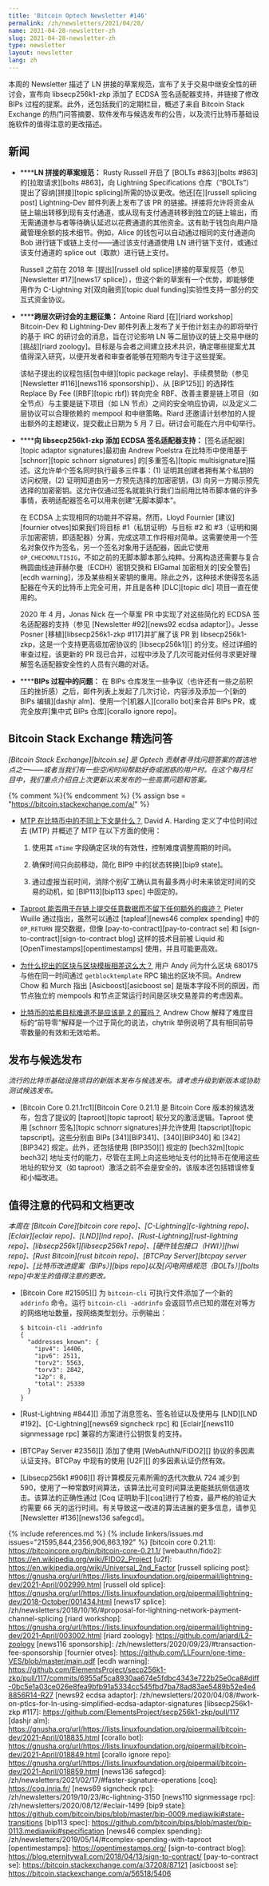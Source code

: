 ```yaml
---
title: 'Bitcoin Optech Newsletter #146'
permalink: /zh/newsletters/2021/04/28/
name: 2021-04-28-newsletter-zh
slug: 2021-04-28-newsletter-zh
type: newsletter
layout: newsletter
lang: zh
---
```

本周的 Newsletter 描述了 LN 拼接的草案规范，宣布了关于交易中继安全性的研讨会，宣布向 libsecp256k1-zkp 添加了 ECDSA 签名适配器支持，并链接了修改 BIPs 过程的提案。此外，还包括我们的定期栏目，概述了来自 Bitcoin Stack Exchange 的热门问答摘要、软件发布与候选发布的公告，以及流行比特币基础设施软件的值得注意的更改描述。

## 新闻

- **<!--draft-specification-for-ln-splicing-->****LN 拼接的草案规范：** Rusty Russell 开启了 [BOLTs #863][bolts #863] 的[拉取请求][bolts #863]，向 Lightning Specifications 仓库（“BOLTs”）提出了容纳[拼接][topic splicing]所需的协议更改。他还[在][russell splicing post] Lightning-Dev 邮件列表上发布了该 PR 的链接。拼接将允许将资金从链上输出转移到现有支付通道，或从现有支付通道转移到独立的链上输出，而无需通道参与者等待确认延迟以花费通道的其他资金。这有助于钱包向用户隐藏管理余额的技术细节。例如，Alice 的钱包可以自动通过相同的支付通道向 Bob 进行链下或链上支付——通过该支付通道使用 LN 进行链下支付，或通过该支付通道的 splice out（取款）进行链上支付。

  Russell 之前在 2018 年 [提出][russell old splice]拼接的草案规范（参见 [Newsletter #17][news17 splice]），但这个新的草案有一个优势，即能够使用作为 C-Lightning 对[双向融资][topic dual funding]实验性支持一部分的交互式资金协议。

- **<!--call-for-topics-in-layer-crossing-workshop-->****跨层次研讨会的主题征集：** Antoine Riard [在][riard workshop] Bitcoin-Dev 和 Lightning-Dev 邮件列表上发布了关于他计划主办的即将举行的基于 IRC 的研讨会的消息，旨在讨论影响 LN 等二层协议的链上交易中继的[挑战][riard zoology]。目标是与会者之间建立技术共识，确定哪些提案尤其值得深入研究，以便开发者和审查者能够在短期内专注于这些提案。

  该帖子提出的议程包括[包中继][topic package relay]、手续费赞助（参见 [Newsletter #116][news116 sponsorship]）、从 [BIP125][] 的选择性 Replace By Fee ([RBF][topic rbf]) 转向完全 RBF、改善主要是链上项目（如全节点）与主要是链下项目（如 LN 节点）之间的安全响应协调，以及定义二层协议可以合理依赖的 mempool 和中继策略。Riard 还邀请计划参加的人提出额外的主题建议，提交截止日期为 5 月 7 日。研讨会可能在六月中旬举行。

- **<!--support-for-ecdsa-signature-adaptors-added-to-libsecp256k1-zkp-->****向 libsecp256k1-zkp 添加 ECDSA 签名适配器支持：** [签名适配器][topic adaptor signatures]最初由 Andrew Poelstra 在比特币中使用基于 [schnorr][topic schnorr signatures] 的[多重签名][topic multisignature]描述。这允许单个签名同时执行最多三件事：(1) 证明其创建者拥有某个私钥的访问权限，(2) 证明知道由另一方预先选择的加密密钥，(3) 向另一方揭示预先选择的加密密钥。这允许仅通过签名就能执行我们当前用比特币脚本做的许多事情，表明适配器签名可以用来创建“无脚本脚本”。

  在 ECDSA 上实现相同的功能并不容易。然而，Lloyd Fournier [建议][fournier otves]如果我们将目标 #1（私钥证明）与目标 #2 和 #3（证明和揭示加密密钥，即适配器）分离，完成这项工作将相对简单。这需要使用一个签名对象仅作为签名，另一个签名对象用于适配器，因此它使用 `OP_CHECKMULTISIG`，不如之前的无脚本脚本那么纯粹。分离构造还需要与复合椭圆曲线迪菲赫尔曼（ECDH）密钥交换和 ElGamal 加密相关的[安全警告][ecdh warning]，涉及某些相关密钥的重用。除此之外，这种技术使得签名适配器在今天的比特币上完全可用，并且是各种 [DLC][topic dlc] 项目一直在使用的。

  2020 年 4 月，Jonas Nick 在一个草案 PR 中实现了对这些简化的 ECDSA 签名适配器的支持（参见 [Newsletter #92][news92 ecdsa adaptor]）。Jesse Posner [移植][libsecp256k1-zkp #117]并扩展了该 PR 到 libsecp256k1-zkp，这是一个支持更高级加密协议的 [libsecp256k1][] 的分支。经过详细的审查过程，该更新的 PR 现已合并，过程中涉及了几次可能对任何寻求更好理解签名适配器安全性的人员有兴趣的对话。

- **<!--problems-with-the-bips-process-->****BIPs 过程中的问题：** 在 BIPs 仓库发生一些争议（也许还有一些之前积压的挫折感）之后，邮件列表上发起了几次讨论，内容涉及添加一个[新的 BIPs 编辑][dashjr alm]、使用一个[机器人][corallo bot]来合并 BIPs PR，或完全放弃[集中式 BIPs 仓库][corallo ignore repo]。

## Bitcoin Stack Exchange 精选问答

*[Bitcoin Stack Exchange][bitcoin.se] 是 Optech 贡献者寻找问题答案的首选地点之一——或者当我们有一些空闲时间帮助好奇或困惑的用户时。在这个每月栏目中，我们重点介绍自上次更新以来发布的一些高票问题和答案。*

{% comment %}<!-- https://bitcoin.stackexchange.com/search?tab=votes&q=created%3a1m..%20is%3aanswer -->{% endcomment %}
{% assign bse = "https://bitcoin.stackexchange.com/a/" %}

- **<!--what-are-the-different-contexts-where-mtp-is-used-in-bitcoin-->**[MTP 在比特币中的不同上下文是什么？]({{bse}}105522)
  David A. Harding 定义了中位时间过去 (MTP) 并概述了 MTP 在以下方面的使用：

  1. 使用其 `nTime` 字段确定区块的有效性，控制难度调整周期的时间。

  2. 确保时间只向前移动，简化 BIP9 中的[状态转换][bip9 state]。

  3. 通过虚报当前时间，消除个别矿工确认具有最多两小时未来锁定时间的交易的动机，如 [BIP113][bip113 spec] 中固定的。

- **<!--can-taproot-be-used-to-commit-arbitrary-data-to-chain-without-any-additional-footprint-->**[Taproot 能否用于在链上提交任意数据而不留下任何额外的痕迹？]({{bse}}105346)
  Pieter Wuille 通过指出，虽然可以通过 [tapleaf][news46 complex spending] 中的 `OP_RETURN` 提交数据，但像 [pay-to-contract][pay-to-contract se] 和 [sign-to-contract][sign-to-contract blog] 这样的技术目前被 Liquid 和 [OpenTimestamps][opentimestamps] 使用，并且可能更高效。

- **<!--why-does-the-mined-block-differ-so-much-from-the-block-template-->**[为什么挖出的区块与区块模板相差这么大？]({{bse}}105694)
  用户 Andy 问为什么区块 680175 与他在同一时间通过 `getblocktemplate` RPC 输出的区块不同。Andrew Chow 和 Murch 指出 [Asicboost][asicboost se] 是版本字段不同的原因，而节点独立的 mempools 和节点正常运行时间是区块交易差异的考虑因素。

- **<!--isn-t-bitcoin-s-hash-target-supposed-to-be-a-power-of-2-->**[比特币的哈希目标难道不是应该是 2 的幂吗？]({{bse}}105618)
  Andrew Chow 解释了难度目标的“前导零”解释是一个过于简化的说法，chytrik 举例说明了具有相同前导零数量的有效和无效哈希。

## 发布与候选发布

*流行的比特币基础设施项目的新版本发布与候选发布。请考虑升级到新版本或协助测试候选发布。*

- [Bitcoin Core 0.21.1rc1][Bitcoin Core 0.21.1] 是 Bitcoin Core 版本的候选发布，包含了提议的 [taproot][topic taproot] 软分叉的激活逻辑。Taproot 使用 [schnorr 签名][topic schnorr signatures]并允许使用 [tapscript][topic tapscript]。这些分别由 BIPs [341][BIP341]、[340][BIP340] 和 [342][BIP342] 规定。此外，还包括使用 [BIP350][] 规定的 [bech32m][topic bech32] 地址支付的能力，尽管在主网上向这些地址支付的比特币在使用这些地址的软分叉（如 taproot）激活之前不会是安全的。该版本还包括错误修复和小幅改进。

## 值得注意的代码和文档更改

*本周在 [Bitcoin Core][bitcoin core repo]、[C-Lightning][c-lightning repo]、[Eclair][eclair repo]、[LND][lnd repo]、[Rust-Lightning][rust-lightning repo]、[libsecp256k1][libsecp256k1 repo]、[硬件钱包接口（HWI）][hwi repo]、[Rust Bitcoin][rust bitcoin repo]、[BTCPay Server][btcpay server repo]、[比特币改进提案（BIPs）][bips repo]以及[闪电网络规范（BOLTs）][bolts repo]中发生的值得注意的更改。*

- [Bitcoin Core #21595][] 为 `bitcoin-cli` 可执行文件添加了一个新的 `addrinfo` 命令。运行 `bitcoin-cli -addrinfo` 会返回节点已知的潜在对等方的网络地址数量，按网络类型划分。示例输出：

  ```
  $ bitcoin-cli -addrinfo
  {
    "addresses_known": {
      "ipv4": 14406,
      "ipv6": 2511,
      "torv2": 5563,
      "torv3": 2842,
      "i2p": 8,
      "total": 25330
    }
  }
  ```

- [Rust-Lightning #844][] 添加了消息签名、签名验证以及使用与 [LND][LND #192]、[C-Lightning][news69 signcheck rpc] 和 [Eclair][news110 signmessage rpc] 兼容的方案进行公钥恢复的支持。

- [BTCPay Server #2356][] 添加了使用 [WebAuthN/FIDO2][] 协议的多因素认证支持。BTCPay 中现有的使用 [U2F][] 的多因素认证仍然有效。

- [Libsecp256k1 #906][] 将计算模反元素所需的迭代次数从 724 减少到 590，使用了一种常数时间算法，该算法比可变时间算法更能抵抗侧信道攻击。该算法的正确性通过 [Coq 证明助手][coq]进行了检查，最严格的验证大约需要 66 天的运行时间。有关导致这一改进的算法进展的更多信息，请参见 [Newsletter #136][news136 safegcd]。

{% include references.md %}
{% include linkers/issues.md issues="21595,844,2356,906,863,192" %}
[bitcoin core 0.21.1]: https://bitcoincore.org/bin/bitcoin-core-0.21.1/
[webauthn/fido2]: https://en.wikipedia.org/wiki/FIDO2_Project
[u2f]: https://en.wikipedia.org/wiki/Universal_2nd_Factor
[russell splicing post]: https://gnusha.org/url/https://lists.linuxfoundation.org/pipermail/lightning-dev/2021-April/002999.html
[russell old splice]: https://gnusha.org/url/https://lists.linuxfoundation.org/pipermail/lightning-dev/2018-October/001434.html
[news17 splice]: /zh/newsletters/2018/10/16/#proposal-for-lightning-network-payment-channel-splicing
[riard workshop]: https://gnusha.org/url/https://lists.linuxfoundation.org/pipermail/lightning-dev/2021-April/003002.html
[riard zoology]: https://github.com/ariard/L2-zoology
[news116 sponsorship]: /zh/newsletters/2020/09/23/#transaction-fee-sponsorship
[fournier otves]: https://github.com/LLFourn/one-time-VES/blob/master/main.pdf
[ecdh warning]: https://github.com/ElementsProject/secp256k1-zkp/pull/117/commits/6955af5ca8930aa674e5fdbc4343e722b25e0ca8#diff-0bc5e1a03ce026e8fea9bfb91a5334cc545fbd7ba78ad83ae5489b52e4e48856R14-R27
[news92 ecdsa adaptor]: /zh/newsletters/2020/04/08/#work-on-ptlcs-for-ln-using-simplified-ecdsa-adaptor-signatures
[libsecp256k1-zkp #117]: https://github.com/ElementsProject/secp256k1-zkp/pull/117
[dashjr alm]: https://gnusha.org/url/https://lists.linuxfoundation.org/pipermail/bitcoin-dev/2021-April/018835.html
[corallo bot]: https://gnusha.org/url/https://lists.linuxfoundation.org/pipermail/bitcoin-dev/2021-April/018849.html
[corallo ignore repo]: https://gnusha.org/url/https://lists.linuxfoundation.org/pipermail/bitcoin-dev/2021-April/018859.html
[news136 safegcd]: /zh/newsletters/2021/02/17/#faster-signature-operations
[coq]: https://coq.inria.fr/
[news69 signcheck rpc]: /zh/newsletters/2019/10/23/#c-lightning-3150
[news110 signmessage rpc]: /zh/newsletters/2020/08/12/#eclair-1499
[bip9 state]: https://github.com/bitcoin/bips/blob/master/bip-0009.mediawiki#state-transitions
[bip113 spec]: https://github.com/bitcoin/bips/blob/master/bip-0113.mediawiki#specification
[news46 complex spending]: /zh/newsletters/2019/05/14/#complex-spending-with-taproot
[opentimestamps]: https://opentimestamps.org/
[sign-to-contract blog]: https://blog.eternitywall.com/2018/04/13/sign-to-contract/
[pay-to-contract se]: https://bitcoin.stackexchange.com/a/37208/87121
[asicboost se]: https://bitcoin.stackexchange.com/a/56518/5406
